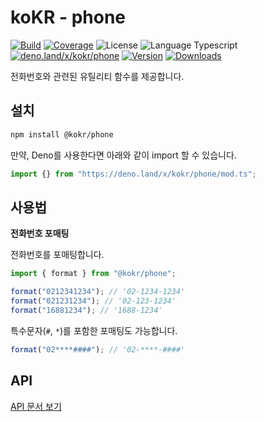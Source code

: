 # koKR - phone

<p>
  <a href="https://github.com/wan2land/kokr/actions"><img alt="Build" src="https://img.shields.io/github/actions/workflow/status/wan2land/kokr/ci.yml?branch=main&logo=github&style=flat-square" /></a>
  <a href="https://codecov.io/gh/wan2land/kokr"><img alt="Coverage" src="https://img.shields.io/codecov/c/gh/wan2land/kokr?style=flat-square" /></a>
  <img alt="License" src="https://img.shields.io/npm/l/@kokr/phone.svg?style=flat-square" />
  <img alt="Language Typescript" src="https://img.shields.io/badge/language-Typescript-007acc.svg?style=flat-square" />
  <br />
  <a href="https://deno.land/x/kokr/phone"><img alt="deno.land/x/kokr/phone" src="https://img.shields.io/badge/dynamic/json?url=https://raw.githubusercontent.com/wan2land/kokr/main/deno.json&query=$.version&display_name=tag&label=deno.land/x/kokr@&style=flat-square&logo=deno&labelColor=000&color=777&suffix=/phone" /></a>
  <a href="https://www.npmjs.com/package/@kokr/phone"><img alt="Version" src="https://img.shields.io/npm/v/@kokr/phone.svg?style=flat-square&logo=npm" /></a>
  <a href="https://npmcharts.com/compare/@kokr/phone?minimal=true"><img alt="Downloads" src="https://img.shields.io/npm/dt/@kokr/phone.svg?style=flat-square" /></a>
</p>

전화번호와 관련된 유틸리티 함수를 제공합니다.

## 설치

```bash
npm install @kokr/phone
```

만약, Deno를 사용한다면 아래와 같이 import 할 수 있습니다.

```typescript
import {} from "https://deno.land/x/kokr/phone/mod.ts";
```

## 사용법

**전화번호 포매팅**

전화번호를 포매팅합니다.

```typescript
import { format } from "@kokr/phone";

format("0212341234"); // '02-1234-1234'
format("021231234"); // '02-123-1234'
format("16881234"); // '1688-1234'
```

특수문자(`#`, `*`)를 포함한 포매팅도 가능합니다.

```typescript
format("02****####"); // '02-****-####'
```

## API

[API 문서 보기](https://deno.land/x/kokr/phone/mod.ts)
